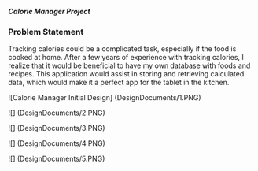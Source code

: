 ***Calorie Manager Project***

### Problem Statement
Tracking calories could be a complicated task, especially if the food is cooked at home.
After a few years of experience with tracking calories, I realize that it would be beneficial to 
have my own database with foods and recipes. This application would assist in storing and
retrieving calculated  data, which would make it a perfect app for the tablet in the kitchen.
 
 
 ![Calorie Manager Initial Design] (DesignDocuments/1.PNG)
 
 ![] (DesignDocuments/2.PNG)
 
 ![] (DesignDocuments/3.PNG)
 
 ![] (DesignDocuments/4.PNG)
 
 ![] (DesignDocuments/5.PNG)


